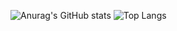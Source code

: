 ![Anurag's GitHub stats](https://github-readme-stats.vercel.app/api?username=JustinWrld&count_private=true.&show_icons=true&theme=radical&repo=github-readme-stats)
![Top Langs](https://github-readme-stats.vercel.app/api/top-langs/?username=JustinWrld&count_private=true)
